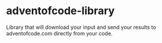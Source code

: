 # adventofcode-library
Library that will download your input and send your results to adventofcode.com directly from your code.

